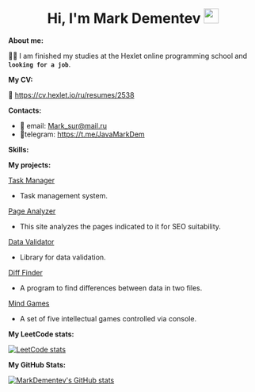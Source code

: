 <div id="header" align="center">
  <h1>
    Hi, I'm Mark Dementev
    <img src="https://media.giphy.com/media/hvRJCLFzcasrR4ia7z/giphy.gif" width="30px"/>
  </h1>
</div>

<b>About me:</b>

:man_student: I am finished my studies at the Hexlet online programming school and **```looking for a job```**.

<b>My CV:</b>

📄 https://cv.hexlet.io/ru/resumes/2538

<b>Contacts:</b>

- 📧 email: Mark_sur@mail.ru
- 📱telegram: https://t.me/JavaMarkDem

<b>Skills:</b>

<b>My projects:</b>

[Task Manager](https://github.com/MarkDementev/Task-Manager)
- Task management system.

[Page Analyzer](https://github.com/MarkDementev/Page-analyzer)
- This site analyzes the pages indicated to it for SEO suitability.
 
[Data Validator](https://github.com/MarkDementev/Data-validator)
- Library for data validation.

[Diff Finder](https://github.com/MarkDementev/Diff-finder)
- A program to find differences between data in two files.

[Mind Games](https://github.com/MarkDementev/Mind-games)
- A set of five intellectual games controlled via console.

<b>My LeetCode stats:</b>

[![LeetCode stats](https://leetcode-stats-six.vercel.app/api?username=MarkDementev&theme=dark)](https://leetcode.com/MarkDementev/)

<b>My GitHub Stats:</b>

[![MarkDementev's GitHub stats](https://github-readme-stats.vercel.app/api?username=MarkDementev&theme=dark)](https://github.com/MarkDementev/github-readme-stats)
